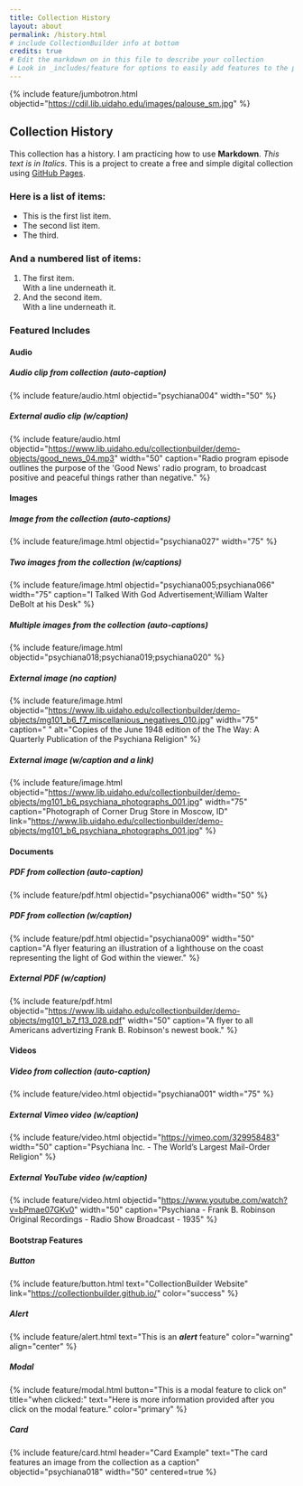 ```yaml
---
title: Collection History
layout: about
permalink: /history.html
# include CollectionBuilder info at bottom
credits: true
# Edit the markdown on in this file to describe your collection
# Look in _includes/feature for options to easily add features to the page
---
```


{% include feature/jumbotron.html objectid="https://cdil.lib.uidaho.edu/images/palouse_sm.jpg" %}

## Collection History

This collection has a history. I am practicing how to use **Markdown**. _This text is in Italics._ This is a project to create a free and simple digital collection using [GitHub Pages](https://pages.github.com/).

### Here is a list of items:

* This is the first list item.
* The second list item.
* The third.

### And a numbered list of items:

1. The first item.  
 With a line underneath it.
2. And the second item.  
 With a line underneath it.

### Featured Includes

#### Audio

##### Audio clip from collection (auto-caption)

{% include feature/audio.html objectid="psychiana004" width="50" %}

##### External audio clip (w/caption)

{% include feature/audio.html objectid="https://www.lib.uidaho.edu/collectionbuilder/demo-objects/good_news_04.mp3" width="50" caption="Radio program episode outlines the purpose of the 'Good News' radio program, to broadcast positive and peaceful things rather than negative." %}

#### Images

##### Image from the collection (auto-captions)

{% include feature/image.html objectid="psychiana027" width="75" %}

##### Two images from the collection (w/captions)

{% include feature/image.html objectid="psychiana005;psychiana066" width="75" caption="I Talked With God Advertisement;William Walter DeBolt at his Desk" %}

##### Multiple images from the collection (auto-captions)

{% include feature/image.html objectid="psychiana018;psychiana019;psychiana020" %}

##### External image (no caption)

{% include feature/image.html objectid="https://www.lib.uidaho.edu/collectionbuilder/demo-objects/mg101_b6_f7_miscellanious_negatives_010.jpg" width="75" caption=" " alt="Copies of the June 1948 edition of the The Way: A Quarterly Publication of the Psychiana Religion" %}

##### External image (w/caption and a link)

{% include feature/image.html objectid="https://www.lib.uidaho.edu/collectionbuilder/demo-objects/mg101_b6_psychiana_photographs_001.jpg" width="75" caption="Photograph of Corner Drug Store in Moscow, ID" link="https://www.lib.uidaho.edu/collectionbuilder/demo-objects/mg101_b6_psychiana_photographs_001.jpg" %}

#### Documents

##### PDF from collection (auto-caption)

{% include feature/pdf.html objectid="psychiana006" width="50" %}

##### PDF from collection (w/caption)

{% include feature/pdf.html objectid="psychiana009" width="50" caption="A flyer featuring an illustration of a lighthouse on the coast representing the light of God within the viewer." %}

##### External PDF (w/caption)

{% include feature/pdf.html objectid="https://www.lib.uidaho.edu/collectionbuilder/demo-objects/mg101_b7_f13_028.pdf" width="50" caption="A flyer to all Americans advertizing Frank B. Robinson's newest book." %}

#### Videos

##### Video from collection (auto-caption)

{% include feature/video.html objectid="psychiana001" width="75" %}

##### External Vimeo video (w/caption)

{% include feature/video.html objectid="https://vimeo.com/329958483" width="50" caption="Psychiana Inc. - The World’s Largest Mail-Order Religion" %}

##### External YouTube video (w/caption)

{% include feature/video.html objectid="https://www.youtube.com/watch?v=bPmae07GKv0" width="50" caption="Psychiana - Frank B. Robinson Original Recordings - Radio Show Broadcast - 1935" %}

#### Bootstrap Features

##### Button

{% include feature/button.html text="CollectionBuilder Website" link="https://collectionbuilder.github.io/" color="success" %}

##### Alert

{% include feature/alert.html text="This is an **_alert_** feature" color="warning" align="center" %}

##### Modal

{% include feature/modal.html button="This is a modal feature to click on" title="when clicked:" text="Here is more information provided after you click on the modal feature." color="primary" %}

##### Card

{% include feature/card.html header="Card Example" text="The card features an image from the collection as a caption" objectid="psychiana018" width="50" centered=true %}
